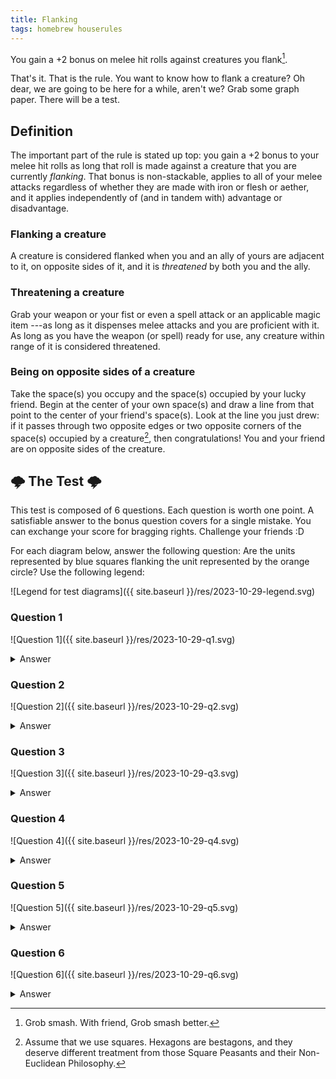 ```yaml
---
title: Flanking
tags: homebrew houserules
---
```


You gain a +2 bonus on melee hit rolls against creatures you flank[^1].

That's it.
That is the rule.
You want to know how to flank a creature?
Oh dear, we are going to be here for a while, aren't we?
Grab some graph paper.
There will be a test.

## Definition

The important part of the rule is stated up top:
you gain a +2 bonus to your melee hit rolls
as long that roll is made against a creature that you are currently _flanking_.
That bonus is non-stackable,
applies to all of your melee attacks
regardless of whether they are made with iron or flesh or aether,
and it applies independently of (and in tandem with) advantage or disadvantage.

### Flanking a creature

A creature is considered flanked when you and an ally of yours
are adjacent to it,
on opposite sides of it,
and it is _threatened_ by both you and the ally.

### Threatening a creature

Grab your weapon
or your fist
or even a spell attack or an applicable magic item
---as long as it dispenses melee attacks
and you are proficient with it.
As long as you have the weapon (or spell) ready for use,
any creature within range of it is considered threatened.

### Being on opposite sides of a creature

Take the space(s) you occupy and the space(s) occupied by your lucky friend.
Begin at the center of your own space(s)
and draw a line from that point to the center of your friend's space(s).
Look at the line you just drew:
if it passes through
two opposite edges or two opposite corners
of the space(s) occupied by a creature[^2],
then congratulations!
You and your friend are on opposite sides of the creature.

## 🌩️ The Test 🌩️

This test is composed of 6 questions.
Each question is worth one point.
A satisfiable answer to the bonus question covers for a single mistake.
You can exchange your score for bragging rights.
Challenge your friends :D

For each diagram below,
answer the following question:
Are the units represented by blue squares flanking the unit represented by the orange circle?
Use the following legend:

![Legend for test diagrams]({{ site.baseurl }}/res/2023-10-29-legend.svg)

### Question 1

![Question 1]({{ site.baseurl }}/res/2023-10-29-q1.svg)

<details>
<summary>Answer</summary>
<p>Yes, both are adjacent melee users who stand on opposite sides of their opponent.</p>
</details>

### Question 2

![Question 2]({{ site.baseurl }}/res/2023-10-29-q2.svg)

<details>
<summary>Answer</summary>
<p>Yes, both are adjacent melee users who stand on opposite corners of the space occupied by their opponent.</p>
</details>

### Question 3

![Question 3]({{ site.baseurl }}/res/2023-10-29-q3.svg)

<details>
<summary>Answer</summary>
<p>No, because Spear is not adjacent to their opponent.</p>
</details>

### Question 4

![Question 4]({{ site.baseurl }}/res/2023-10-29-q4.svg)

<details>
<summary>Answer</summary>
<p>Yes, because both melee users are adjacent to their opponent.
If you draw a line from one to another,
that line goes through opposite ends of the squares occupied by Orange,
so this is absolutely a flank.</p>
</details>

### Question 5

![Question 5]({{ site.baseurl }}/res/2023-10-29-q5.svg)

<details>
<summary>Answer</summary>
<p>No; Bow is in the correct position,
but they are not capable of making melee attacks
and do not threaten Orange.
Even if they can make melee attacks
(say they have a club on their belt),
they need to drop the bow
and draw it before they can be considered flanking material.</p>
</details>

### Question 6

![Question 6]({{ site.baseurl }}/res/2023-10-29-q6.svg)

<details>
<summary>Answer</summary>
<p>No. Blue squares are in no position to flank
given that they are not surrounding an <em>orange circle</em>.
<dl>
    <dt>If you fell for it:</dt>
    <dd>Gotcha.</dd>
    <dt>If you did not:</dt>
    <dd>Nice job!</dd>
    <dt>If you are colorblind and had trouble with the diagram:</dt>
    <dd>Sorry!</dd>
    <dt>If you are feigning colorblind to hide your failure:</dt>
    <dd>I would like to redirect you <a href="https://alderwood.the-comic.org/comics/68/">here</a>.</dd>
</dl>
</p>
</details>

[^1]: Grob smash. With friend, Grob smash better.
[^2]:
    Assume that we use squares.
    Hexagons are bestagons,
    and they deserve different treatment
    from those Square Peasants and their Non-Euclidean Philosophy.
